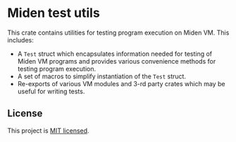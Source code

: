 # Miden test utils
This crate contains utilities for testing program execution on Miden VM. This includes:

* A `Test` struct which encapsulates information needed for testing of Miden VM programs and provides various convenience methods for testing program execution.
* A set of macros to simplify instantiation of the `Test` struct.
* Re-exports of various VM modules and 3-rd party crates which may be useful for writing tests.

## License
This project is [MIT licensed](../LICENSE).

